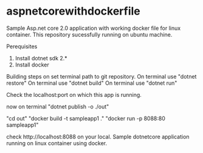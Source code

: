 # aspnetcorewithdockerfile

Sample Asp.net core 2.0 application with working docker file for linux container.
This repository sucessfully running on ubuntu machine.

Perequisites
1. Install dotnet sdk 2.*
2. Install docker

Building steps
on set terminal path to git repository.
On terminal use "dotnet restore"
On terminal use "dotnet build"
On terminal use "dotnet run"

Check the localhost:port on which this app is running.

now on terminal "dotnet publish -o ./out"

"cd out" 
"docker build -t sampleapp1 ."
"docker run -p 8088:80 sampleapp1"

check http://localhost:8088 on your local.
Sample dotnetcore application running on linux container using docker.

